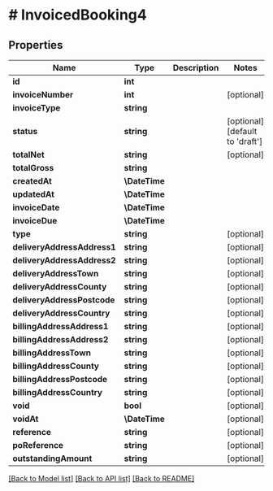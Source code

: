 # # InvoicedBooking4

## Properties

Name | Type | Description | Notes
------------ | ------------- | ------------- | -------------
**id** | **int** |  |
**invoiceNumber** | **int** |  | [optional]
**invoiceType** | **string** |  |
**status** | **string** |  | [optional] [default to 'draft']
**totalNet** | **string** |  | [optional]
**totalGross** | **string** |  |
**createdAt** | **\DateTime** |  |
**updatedAt** | **\DateTime** |  |
**invoiceDate** | **\DateTime** |  |
**invoiceDue** | **\DateTime** |  |
**type** | **string** |  | [optional]
**deliveryAddressAddress1** | **string** |  | [optional]
**deliveryAddressAddress2** | **string** |  | [optional]
**deliveryAddressTown** | **string** |  | [optional]
**deliveryAddressCounty** | **string** |  | [optional]
**deliveryAddressPostcode** | **string** |  | [optional]
**deliveryAddressCountry** | **string** |  | [optional]
**billingAddressAddress1** | **string** |  | [optional]
**billingAddressAddress2** | **string** |  | [optional]
**billingAddressTown** | **string** |  | [optional]
**billingAddressCounty** | **string** |  | [optional]
**billingAddressPostcode** | **string** |  | [optional]
**billingAddressCountry** | **string** |  | [optional]
**void** | **bool** |  | [optional]
**voidAt** | **\DateTime** |  | [optional]
**reference** | **string** |  | [optional]
**poReference** | **string** |  | [optional]
**outstandingAmount** | **string** |  | [optional]

[[Back to Model list]](../../README.md#models) [[Back to API list]](../../README.md#endpoints) [[Back to README]](../../README.md)
